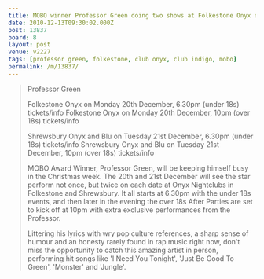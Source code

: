 ```yaml
---
title: MOBO winner Professor Green doing two shows at Folkestone Onyx on the 20th
date: 2010-12-13T09:30:02.000Z
post: 13837
board: 8
layout: post
venue: v2227
tags: [professor green, folkestone, club onyx, club indigo, mobo]
permalink: /m/13837/
---
```

<blockquote>
Professor Green

Folkestone Onyx on Monday 20th December, 6.30pm (under 18s) tickets/info
Folkestone Onyx on Monday 20th December, 10pm (over 18s) tickets/info

Shrewsbury Onyx and Blu on Tuesday 21st December, 6.30pm (under 18s) tickets/info
Shrewsbury Onyx and Blu on Tuesday 21st December, 10pm (over 18s) tickets/info

MOBO Award Winner, Professor Green, will be keeping himself busy in the Christmas week. The 20th and 21st December will see the star perform not once, but twice on each date at Onyx Nightclubs in Folkestone and Shrewsbury. It all starts at 6.30pm with the under 18s events, and then later in the evening the over 18s After Parties are set to kick off at 10pm with extra exclusive performances from the Professor.

Littering his lyrics with wry pop culture references, a sharp sense of humour and an honesty rarely found in rap music right now, don't miss the opportunity to catch this amazing artist in person, performing hit songs like 'I Need You Tonight', 'Just Be Good To Green', 'Monster' and 'Jungle'.</blockquote>
